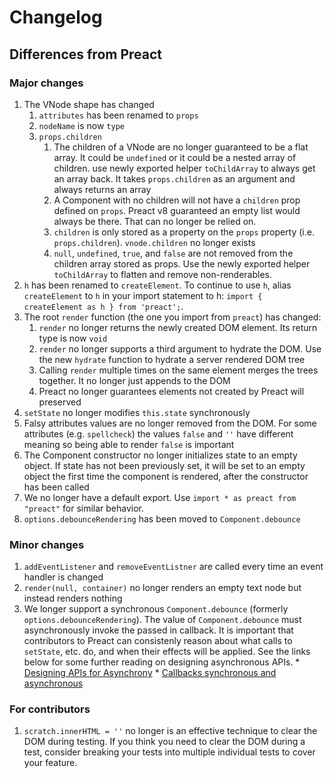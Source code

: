 # Changelog

## Differences from Preact

### Major changes

1. The VNode shape has changed
    1. `attributes` has been renamed to `props`
    2. `nodeName` is now `type`
    3. `props.children`
        1. The children of a VNode are no longer guaranteed to be a flat array. It could be `undefined`
           or it could be a nested array of children. use newly exported helper `toChildArray` to
           always get an array back. It takes `props.children` as an argument and always returns an array
        2. A Component with no children will not have a `children` prop defined on `props`. Preact v8
           guaranteed an empty list would always be there. That can no longer be relied on.
        3. `children` is only stored as a property on the `props` property (i.e. `props.children`).
           `vnode.children` no longer exists
        4. `null`, `undefined`, `true`, and `false` are not removed from the children array stored as
		      props. Use the newly exported helper `toChildArray` to flatten and remove non-renderables.
2. `h` has been renamed to `createElement`. To continue to use `h`, alias `createElement` to `h` in
   your import statement to h: `import { createElement as h } from 'preact';`.
3. The root `render` function (the one you import from `preact`) has changed:
    1. `render` no longer returns the newly created DOM element. Its return type is now `void`
    2. `render` no longer supports a third argument to hydrate the DOM. Use the new `hydrate`
       function to hydrate a server rendered DOM tree
    3. Calling `render` multiple times on the same element merges the trees together. It no longer
       just appends to the DOM
    4. Preact no longer guarantees elements not created by Preact will preserved
4. `setState` no longer modifies `this.state` synchronously
5. Falsy attributes values are no longer removed from the DOM. For some attributes (e.g. `spellcheck`)
   the values `false` and `''` have different meaning so being able to render `false` is important
6. The Component constructor no longer initializes state to an empty object. If state has not been
   previously set, it will be set to an empty object the first time the component is rendered, after
   the constructor has been called
7. We no longer have a default export. Use `import * as preact from "preact"` for similar behavior.
8. `options.debounceRendering` has been moved to `Component.debounce`

### Minor changes

1. `addEventListener` and `removeEventListner` are called every time an event handler is changed
2. `render(null, container)` no longer renders an empty text node but instead renders nothing
3. We longer support a synchronous `Component.debounce` (formerly `options.debounceRendering`).
   The value of `Component.debounce` must asynchronously invoke the passed in callback. It is
	important that contributors to Preact can consistenly reason about what calls to `setState`, etc.
	do, and when their effects will be applied. See the links below for some further reading on designing
	asynchronous APIs.
		* [Designing APIs for Asynchrony](https://blog.izs.me/2013/08/designing-apis-for-asynchrony)
		* [Callbacks synchronous and asynchronous](https://blog.ometer.com/2011/07/24/callbacks-synchronous-and-asynchronous/)

### For contributors

1. `scratch.innerHTML = ''` no longer is an effective technique to clear the DOM during testing. If you think you need to
   clear the DOM during a test, consider breaking your tests into multiple individual tests to cover your feature.

